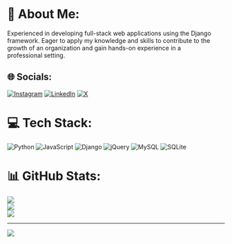 # 💫 About Me:
Experienced in developing full-stack web applications using the Django<br>framework. Eager to apply my knowledge and skills to contribute to the<br>growth of an organization and gain hands-on experience in a<br>professional setting.<br>


## 🌐 Socials:
[![Instagram](https://img.shields.io/badge/Instagram-%23E4405F.svg?logo=Instagram&logoColor=white)](https://instagram.com/amith.asif_ig) [![LinkedIn](https://img.shields.io/badge/LinkedIn-%230077B5.svg?logo=linkedin&logoColor=white)](https://linkedin.com/in/amithasif) [![X](https://img.shields.io/badge/X-black.svg?logo=X&logoColor=white)](https://x.com/AmithAsif22) 

# 💻 Tech Stack:
![Python](https://img.shields.io/badge/python-3670A0?style=flat&logo=python&logoColor=ffdd54) ![JavaScript](https://img.shields.io/badge/javascript-%23323330.svg?style=flat&logo=javascript&logoColor=%23F7DF1E) ![Django](https://img.shields.io/badge/django-%23092E20.svg?style=flat&logo=django&logoColor=white) ![jQuery](https://img.shields.io/badge/jquery-%230769AD.svg?style=flat&logo=jquery&logoColor=white) ![MySQL](https://img.shields.io/badge/mysql-%2300000f.svg?style=flat&logo=mysql&logoColor=white) ![SQLite](https://img.shields.io/badge/sqlite-%2307405e.svg?style=flat&logo=sqlite&logoColor=white)
# 📊 GitHub Stats:
![](https://github-readme-stats.vercel.app/api?username=Crisp0&theme=dark&hide_border=false&include_all_commits=true&count_private=false)<br/>
![](https://github-readme-streak-stats.herokuapp.com/?user=Crisp0&theme=dark&hide_border=false)<br/>
![](https://github-readme-stats.vercel.app/api/top-langs/?username=Crisp0&theme=dark&hide_border=false&include_all_commits=true&count_private=false&layout=compact)

---
[![](https://visitcount.itsvg.in/api?id=Crisp0&icon=0&color=9)](https://visitcount.itsvg.in)

<!-- Proudly created with GPRM ( https://gprm.itsvg.in ) -->
